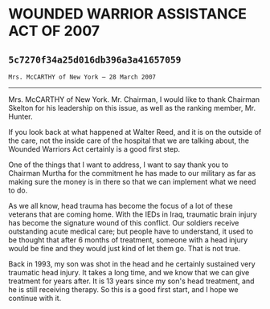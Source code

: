# WOUNDED WARRIOR ASSISTANCE ACT OF 2007
## `5c7270f34a25d016db396a3a41657059`
`Mrs. McCARTHY of New York — 28 March 2007`

---


Mrs. McCARTHY of New York. Mr. Chairman, I would like to thank 
Chairman Skelton for his leadership on this issue, as well as the 
ranking member, Mr. Hunter.

If you look back at what happened at Walter Reed, and it is on the 
outside of the care, not the inside care of the hospital that we are 
talking about, the Wounded Warriors Act certainly is a good first step.

One of the things that I want to address, I want to say thank you to 
Chairman Murtha for the commitment he has made to our military as far 
as making sure the money is in there so that we can implement what we 
need to do.

As we all know, head trauma has become the focus of a lot of these 
veterans that are coming home. With the IEDs in Iraq, traumatic brain 
injury has become the signature wound of this conflict. Our soldiers 
receive outstanding acute medical care; but people have to understand, 
it used to be thought that after 6 months of treatment, someone with a 
head injury would be fine and they would just kind of let them go. That 
is not true.

Back in 1993, my son was shot in the head and he certainly sustained 
very traumatic head injury. It takes a long time, and we know that we 
can give treatment for years after. It is 13 years since my son's head 
treatment, and he is still receiving therapy. So this is a good first 
start, and I hope we continue with it.